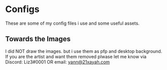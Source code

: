 # Configs
These are some of my config files i use and some useful assets.

## Towards the Images
I did NOT draw the images. but i use them as pfp and desktop background.
If you are the artist and want them removed plwase let me know via Discord: Liz3#0001 OR email: yann@21xayah.com
